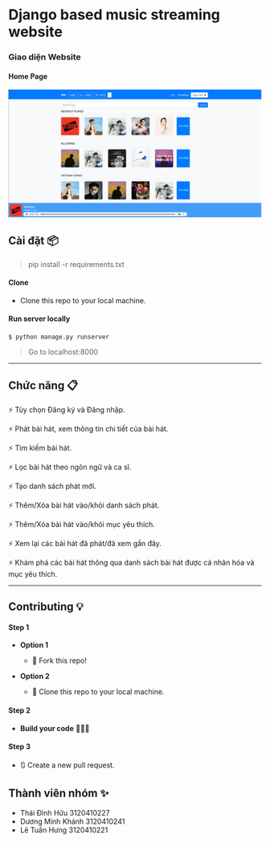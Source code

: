 # Django based music streaming website


### Giao diện Website 
#### Home Page
<img src="musicplayer/home.jpg" width="900">



## Cài đặt 📦

>pip install -r requirements.txt

#### Clone

- Clone this repo to your local machine.

#### Run server locally

```shell
$ python manage.py runserver
```
> Go to localhost:8000

---

## Chức năng 📋
⚡️ Tùy chọn Đăng ký và Đăng nhập.

⚡️ Phát bài hát, xem thông tin chi tiết của bài hát.

⚡️ Tìm kiếm bài hát.

⚡️ Lọc bài hát theo ngôn ngữ và ca sĩ.

⚡️ Tạo danh sách phát mới.

⚡️ Thêm/Xóa bài hát vào/khỏi danh sách phát.

⚡️ Thêm/Xóa bài hát vào/khỏi mục yêu thích.

⚡️ Xem lại các bài hát đã phát/đã xem gần đây.

⚡️ Khám phá các bài hát thông qua danh sách bài hát được cá nhân hóa và mục yêu thích.

---

## Contributing 💡


#### Step 1

- **Option 1**
    - 🍴 Fork this repo!

- **Option 2**
    - 👯 Clone this repo to your local machine.


#### Step 2

- **Build your code** 🔨🔨🔨

#### Step 3

- 🔃 Create a new pull request.



## Thành viên nhóm ✨

- Thái Đình Hữu 3120410227
- Dương Minh Khánh 3120410241
- Lê Tuấn Hưng 3120410221


